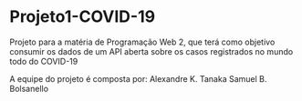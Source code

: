 # Projeto1-COVID-19
Projeto para a matéria de Programação Web 2, que terá como objetivo consumir os dados de um API aberta sobre os casos registrados no mundo todo do COVID-19

A equipe do projeto é composta por:
Alexandre K. Tanaka
Samuel B. Bolsanello
